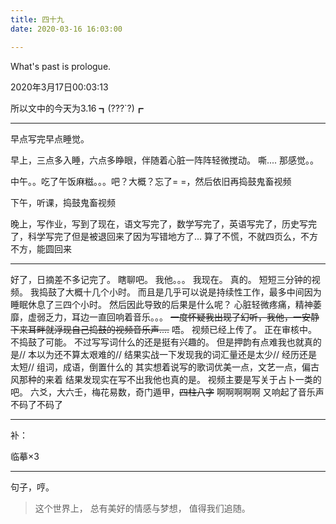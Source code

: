 ```yaml
---
title: 四十九
date: 2020-03-16 16:03:00

---
```

What's past is prologue.

<!--more-->2020年3月17日00:03:13
所以文中的今天为3.16
┓(???`?)┏


----------
早点写完早点睡觉。

早上，三点多入睡，六点多睁眼，伴随着心脏一阵阵轻微搅动。
嘶....
那感觉。。

中午。。吃了午饭麻糍。。。吧？大概？忘了= =，然后依旧再捣鼓鬼畜视频

下午，听课，捣鼓鬼畜视频

晚上，写作业，写到了现在，语文写完了，数学写完了，英语写完了，历史写完了，科学写完了但是被退回来了因为写错地方了...
算了不慌，不就四页么，不方不方，能圆回来


----------
好了，日摘差不多记完了。
瞎聊吧。
我他。。。
我现在。
真的。
短短三分钟的视频。
我捣鼓了大概十几个小时。
而且是几乎可以说是持续性工作，最多中间因为睡眠休息了三四个小时。
然后因此导致的后果是什么呢？
心脏轻微疼痛，精神萎靡，虚弱乏力，耳边一直回响着音乐。。。
~~一度怀疑我出现了幻听，我他，一安静下来耳畔就浮现自己捣鼓的视频音乐声....~~
唔。
视频已经上传了。
正在审核中。
不捣鼓了可能。
不过写写词什么的还是挺有兴趣的。
但是押韵有点难我也就真的是//
本以为还不算太艰难的//
结果实战一下发现我的词汇量还是太少//
经历还是太短//
组词，成语，倒置什么的
其实想着说写的歌词优美一点，文艺一点，偏古风那种的来着
结果发现实在写不出我他也真的是。
视频主要是写关于占卜一类的吧。
六爻，大六壬，梅花易数，奇门遁甲，~~四柱八字~~
啊啊啊啊啊
又响起了音乐声
不码了不码了


----------
补：

临摹×3

----------
句子，哼。

> 这个世界上，
> 总有美好的情感与梦想，
> 值得我们追随。

